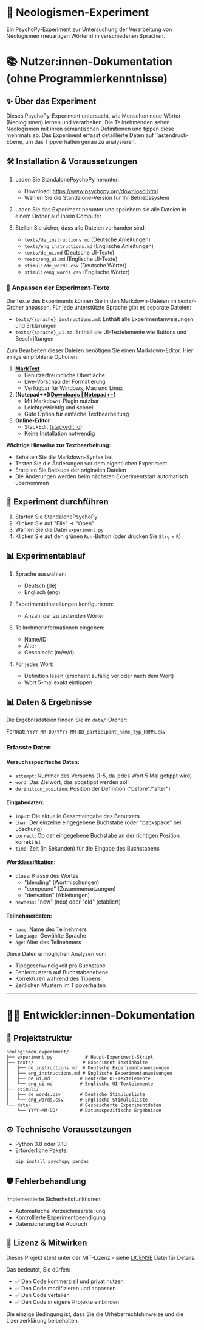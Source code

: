 # 🧪 Neologismen-Experiment

Ein PsychoPy-Experiment zur Untersuchung der Verarbeitung von Neologismen (neuartigen Wörtern) in verschiedenen Sprachen.

# 📚 Nutzer:innen-Dokumentation (ohne Programmierkenntnisse)

## ✨ Über das Experiment

Dieses PsychoPy-Experiment untersucht, wie Menschen neue Wörter (Neologismen) lernen und verarbeiten. Die Teilnehmenden sehen Neologismen mit ihren semantischen Definitionen und tippen diese mehrmals ab. Das Experiment erfasst detaillierte Daten auf Tastendruck-Ebene, um das Tippverhalten genau zu analysieren.

## 🛠️ Installation & Voraussetzungen

1. Laden Sie StandalonePsychoPy herunter:
   
   - Download: https://www.psychopy.org/download.html
   - Wählen Sie die Standalone-Version für Ihr Betriebssystem

2. Laden Sie das Experiment herunter und speichern sie alle Dateien in einem Ordner auf Ihrem Computer

3. Stellen Sie sicher, dass alle Dateien vorhanden sind:
   
   - `texts/de_instructions.md` (Deutsche Anleitungen)
   - `texts/eng_instructions.md` (Englische Anleitungen)
   - `texts/de_ui.md` (Deutsche UI-Texte)
   - `texts/eng_ui.md` (Englische UI-Texte)
   - `stimuli/de_words.csv` (Deutsche Wörter)
   - `stimuli/eng_words.csv` (Englische Wörter)

### 📝 Anpassen der Experiment-Texte

Die Texte des Experiments können Sie in den Markdown-Dateien im `texts/`-Ordner anpassen. Für jede unterstützte Sprache gibt es separate Dateien:

- `texts/{sprache}_instructions.md`: Enthält alle Experimentanweisungen und Erklärungen
- `texts/{sprache}_ui.md`: Enthält die UI-Textelemente wie Buttons und Beschriftungen

Zum Bearbeiten dieser Dateien benötigen Sie einen Markdown-Editor. Hier einige empfohlene Optionen:

1. **[MarkText](https://www.marktext.cc/)**
   - Benutzerfreundliche Oberfläche
   - Live-Vorschau der Formatierung
   - Verfügbar für Windows, Mac und Linux
2. **[Notepad++]([Downloads | Notepad&#43;&#43;](https://notepad-plus-plus.org/downloads/))**
   - Mit Markdown-Plugin nutzbar
   - Leichtgewichtig und schnell
   - Gute Option für einfache Textbearbeitung
3. **Online-Editor**
   - StackEdit ([stackedit.io]([StackEdit](https://stackedit.io/app#)))
   - Keine Installation notwendig

**Wichtige Hinweise zur Textbearbeitung:**

- Behalten Sie die Markdown-Syntax bei
- Testen Sie die Änderungen vor dem eigentlichen Experiment
- Erstellen Sie Backups der originalen Dateien
- Die Änderungen werden beim nächsten Experimentstart automatisch übernommen

## 🚀 Experiment durchführen

1. Starten Sie StandalonePsychoPy
2. Klicken Sie auf "File" → "Open"
3. Wählen Sie die Datei `experiment.py`
4. Klicken Sie auf den grünen `Run`-Button (oder drücken Sie `Strg` + `R`)

## 📊 Experimentablauf

1. Sprache auswählen:
   - Deutsch (de)
   - Englisch (eng)

2. Experimenteinstellungen konfigurieren:
   - Anzahl der zu testenden Wörter

3. Teilnehmerinformationen eingeben:
   - Name/ID
   - Alter
   - Geschlecht (m/w/d)

4. Für jedes Wort:
   - Definition lesen (erscheint zufällig vor oder nach dem Wort)
   - Wort 5-mal exakt eintippen

## 📊 Daten & Ergebnisse

Die Ergebnisdateien finden Sie im `data/`-Ordner:

Format: `YYYY-MM-DD/YYYY-MM-DD_participant_name_typ_HHMM.csv`

### Erfasste Daten

#### Versuchsspezifische Daten:
- `attempt`: Nummer des Versuchs (1-5, da jedes Wort 5 Mal getippt wird)
- `word`: Das Zielwort, das abgetippt werden soll
- `definition_position`: Position der Definition ("before"/"after")

#### Eingabedaten:
- `input`: Die aktuelle Gesamteingabe des Benutzers
- `char`: Der einzelne eingegebene Buchstabe (oder "backspace" bei Löschung)
- `correct`: Ob der eingegebene Buchstabe an der richtigen Position korrekt ist
- `time`: Zeit (in Sekunden) für die Eingabe des Buchstabens

#### Wortklassifikation:
- `class`: Klasse des Wortes
  - "blending" (Wortmischungen)
  - "compound" (Zusammensetzungen)
  - "derivation" (Ableitungen)
- `newness`: "new" (neu) oder "old" (etabliert)

#### Teilnehmerdaten:
- `name`: Name des Teilnehmers
- `language`: Gewählte Sprache
- `age`: Alter des Teilnehmers

Diese Daten ermöglichen Analysen von:
- Tippgeschwindigkeit pro Buchstabe
- Fehlermustern auf Buchstabenebene
- Korrekturen während des Tippens
- Zeitlichen Mustern im Tippverhalten

---

# 👩‍💻 Entwickler:innen-Dokumentation

## 📁 Projektstruktur

```
neologismen-experiment/
├── experiment.py            # Haupt-Experiment-Skript
├── texts/                  # Experiment-Textinhalte
│   ├── de_instructions.md  # Deutsche Experimentanweisungen
│   ├── eng_instructions.md # Englische Experimentanweisungen
│   ├── de_ui.md           # Deutsche UI-Textelemente
│   └── eng_ui.md          # Englische UI-Textelemente
├── stimuli/
│   ├── de_words.csv       # Deutsche Stimulusliste
│   └── eng_words.csv      # Englische Stimulusliste
└── data/                  # Gespeicherte Experimentdaten
    └── YYYY-MM-DD/        # Datumsspezifische Ergebnisse
```

## ⚙️ Technische Voraussetzungen

- Python 3.8 oder 3.10
- Erforderliche Pakete:
  ```bash
  pip install psychopy pandas
  ```

## 🛡️ Fehlerbehandlung

Implementierte Sicherheitsfunktionen:
- Automatische Verzeichniserstellung
- Kontrollierte Experimentbeendigung
- Datensicherung bei Abbruch

## 🤝 Lizenz & Mitwirken

Dieses Projekt steht unter der MIT-Lizenz - siehe [LICENSE](LICENSE) Datei für Details.

Das bedeutet, Sie dürfen:
- ✅ Den Code kommerziell und privat nutzen
- ✅ Den Code modifizieren und anpassen
- ✅ Den Code verteilen
- ✅ Den Code in eigene Projekte einbinden

Die einzige Bedingung ist, dass Sie die Urheberrechtshinweise und die Lizenzerklärung beibehalten.

